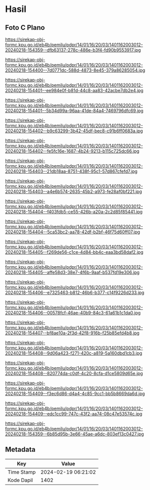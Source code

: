 # Hasil

## Foto C Plano

https://sirekap-obj-formc.kpu.go.id/eb4b/pemilu/pdpr/14/01/16/20/03/1401162003012-20240218-154359--dfb63137-278c-486e-b3f4-fd90b9553917.jpg

https://sirekap-obj-formc.kpu.go.id/eb4b/pemilu/pdpr/14/01/16/20/03/1401162003012-20240218-154400--7d0771dc-588d-4873-8e45-379a86285054.jpg

https://sirekap-obj-formc.kpu.go.id/eb4b/pemilu/pdpr/14/01/16/20/03/1401162003012-20240218-154401--ee984e0f-b81d-44c8-aa83-42acbe7db2e4.jpg

https://sirekap-obj-formc.kpu.go.id/eb4b/pemilu/pdpr/14/01/16/20/03/1401162003012-20240218-154401--5b34d99a-96aa-41de-84a4-7469796dfc69.jpg

https://sirekap-obj-formc.kpu.go.id/eb4b/pemilu/pdpr/14/01/16/20/03/1401162003012-20240218-154402--b9c63299-3b42-45df-bec8-c91b6ff0683a.jpg

https://sirekap-obj-formc.kpu.go.id/eb4b/pemilu/pdpr/14/01/16/20/03/1401162003012-20240218-154402--fe5fc16e-1687-4b24-9213-b115c725dc66.jpg

https://sirekap-obj-formc.kpu.go.id/eb4b/pemilu/pdpr/14/01/16/20/03/1401162003012-20240218-154403--21db18aa-8751-438f-95c1-57d867cfefd7.jpg

https://sirekap-obj-formc.kpu.go.id/eb4b/pemilu/pdpr/14/01/16/20/03/1401162003012-20240218-154403--a4e6b574-2635-45b2-a973-fe28af0bf221.jpg

https://sirekap-obj-formc.kpu.go.id/eb4b/pemilu/pdpr/14/01/16/20/03/1401162003012-20240218-154404--f403fdb5-ce55-426b-a20a-2c2d85f85441.jpg

https://sirekap-obj-formc.kpu.go.id/eb4b/pemilu/pdpr/14/01/16/20/03/1401162003012-20240218-154404--5ca53bc2-aa78-42df-b2bf-46f75d60ff07.jpg

https://sirekap-obj-formc.kpu.go.id/eb4b/pemilu/pdpr/14/01/16/20/03/1401162003012-20240218-154405--f269de56-c1ce-4d84-bb4c-eaa3bd58daf2.jpg

https://sirekap-obj-formc.kpu.go.id/eb4b/pemilu/pdpr/14/01/16/20/03/1401162003012-20240218-154405--affe58d3-38e7-4f6b-9aaf-b537fd19e306.jpg

https://sirekap-obj-formc.kpu.go.id/eb4b/pemilu/pdpr/14/01/16/20/03/1401162003012-20240218-154406--e7325463-b812-46b6-b377-c14f9226d233.jpg

https://sirekap-obj-formc.kpu.go.id/eb4b/pemilu/pdpr/14/01/16/20/03/1401162003012-20240218-154406--00578fcf-46ae-40b9-84c3-61a61b1c1da0.jpg

https://sirekap-obj-formc.kpu.go.id/eb4b/pemilu/pdpr/14/01/16/20/03/1401162003012-20240218-154407--bf8ae10a-2f3d-42f8-916b-f25b85efd4b8.jpg

https://sirekap-obj-formc.kpu.go.id/eb4b/pemilu/pdpr/14/01/16/20/03/1401162003012-20240218-154408--9d06a423-f271-420c-a819-5a160dbd1cb3.jpg

https://sirekap-obj-formc.kpu.go.id/eb4b/pemilu/pdpr/14/01/16/20/03/1401162003012-20240218-154408--820774da-c0df-4c20-8cfa-d1ce5809d65e.jpg

https://sirekap-obj-formc.kpu.go.id/eb4b/pemilu/pdpr/14/01/16/20/03/1401162003012-20240218-154409--f3ec6d86-d4a4-4c85-9cc1-bb5b8669da6d.jpg

https://sirekap-obj-formc.kpu.go.id/eb4b/pemilu/pdpr/14/01/16/20/03/1401162003012-20240218-154409--edc1cc99-747c-43f2-aa74-08c47e53574c.jpg

https://sirekap-obj-formc.kpu.go.id/eb4b/pemilu/pdpr/14/01/16/20/03/1401162003012-20240218-154359--6b85d95b-3e66-45ae-a6dc-803ef13c0427.jpg


## Metadata

| Key        | Value               |
| ---------- | ------------------- |
| Time Stamp | 2024-02-19 06:21:02 |
| Kode Dapil | 1402                |




